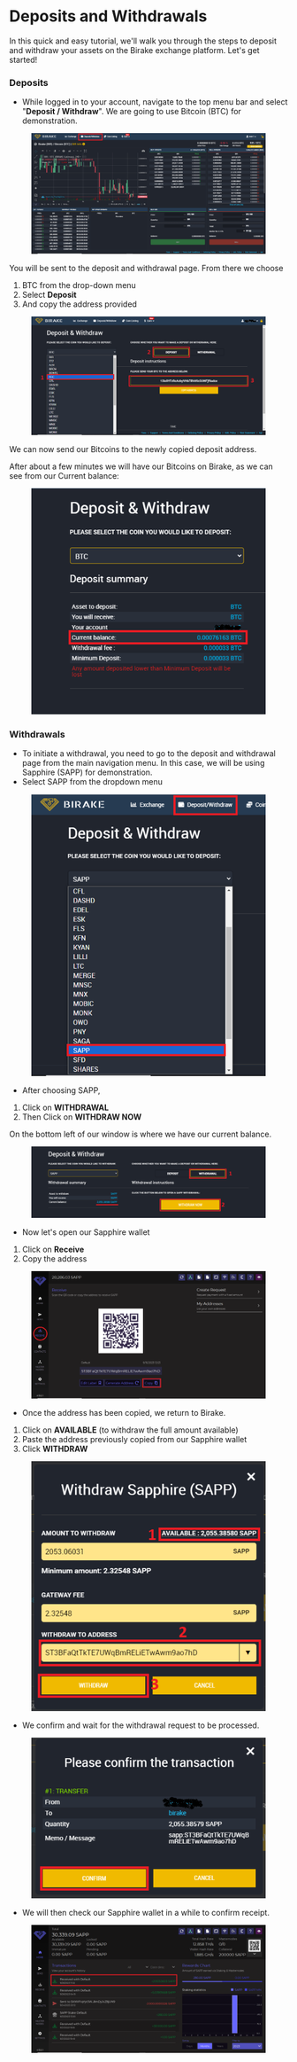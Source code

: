 # Deposits and Withdrawals

In this quick and easy tutorial, we'll walk you through the steps to deposit and withdraw your assets on the Birake exchange platform. Let's get started!

### Deposits

* While logged in to your account, navigate to the top menu bar and select "**Deposit / Withdraw**". We are going to use Bitcoin (BTC) for demonstration.

<figure><img src="../../../.gitbook/assets/deposit-withdraw.PNG" alt=""><figcaption></figcaption></figure>

You will be sent to the deposit and withdrawal page. From there we choose

1. BTC from the drop-down menu
2. Select **Deposit**
3. And copy the address provided

<figure><img src="../../../.gitbook/assets/deposit btc.PNG" alt=""><figcaption></figcaption></figure>

We can now send our Bitcoins to the newly copied deposit address.

After about a few minutes we will have our Bitcoins on Birake, as we can see from our Current balance:

<figure><img src="../../../.gitbook/assets/btc deposited.PNG" alt=""><figcaption></figcaption></figure>

### Withdrawals

* To initiate a withdrawal, you need to go to the deposit and withdrawal page from the main navigation menu. In this case, we will be using Sapphire (SAPP) for demonstration.
* Select SAPP from the dropdown menu

<figure><img src="../../../.gitbook/assets/withraw sapp.PNG" alt=""><figcaption></figcaption></figure>

* After choosing SAPP,

1. Click on **WITHDRAWAL**
2. Then Click on **WITHDRAW NOW**

On the bottom left of our window is where we have our current balance.

<figure><img src="../../../.gitbook/assets/withdraw now.PNG" alt=""><figcaption></figcaption></figure>

* Now let's open our Sapphire wallet

1. Click on **Receive**
2. Copy the address

<figure><img src="../../../.gitbook/assets/receive address.PNG" alt=""><figcaption></figcaption></figure>

* Once the address has been copied, we return to Birake.

1. Click on **AVAILABLE** (to withdraw the full amount available)
2. Paste the address previously copied from our Sapphire wallet
3. Click **WITHDRAW**

<figure><img src="../../../.gitbook/assets/withdrawal form.PNG" alt=""><figcaption></figcaption></figure>

* We confirm and wait for the withdrawal request to be processed.

<figure><img src="../../../.gitbook/assets/confirm withdrawal.PNG" alt=""><figcaption></figcaption></figure>

* We will then check our Sapphire wallet in a while to confirm receipt.

<figure><img src="../../../.gitbook/assets/received in wallet.PNG" alt=""><figcaption></figcaption></figure>
